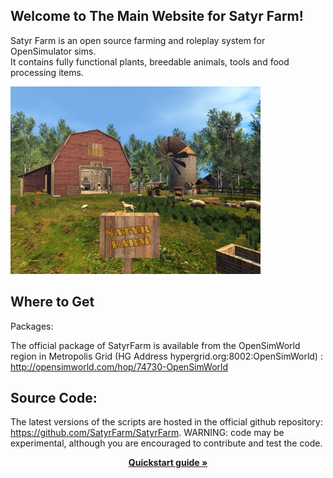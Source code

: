 ## Welcome to The Main Website for Satyr Farm!
Satyr Farm is an open source farming and roleplay system for OpenSimulator sims.  
It contains fully functional  plants, breedable animals, tools and food processing items. 

<img src="/assets/img/snap_002.jpg" style="max-height:300px" />

## Where to Get
Packages:

The official package of SatyrFarm is available from the OpenSimWorld region in Metropolis Grid  (HG Address hypergrid.org:8002:OpenSimWorld) : <http://opensimworld.com/hop/74730-OpenSimWorld>

## Source Code:
The latest versions of the scripts are hosted in the official github repository: <https://github.com/SatyrFarm/SatyrFarm>. WARNING: code may be experimental, although you are encouraged to contribute and test the code.

<center><a href="/quickstart"><strong>Quickstart guide &raquo; </a></center>
